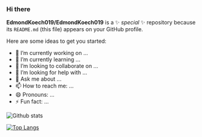 ### Hi there 
**EdmondKoech019/EdmondKoech019** is a ✨ _special_ ✨ repository because its `README.md` (this file) appears on your GitHub profile.

Here are some ideas to get you started:

- 🔭 I’m currently working on ...
- 🌱 I’m currently learning ...
- 👯 I’m looking to collaborate on ...
- 🤔 I’m looking for help with ...
- 💬 Ask me about ...
- 📫 How to reach me: ...
- 😄 Pronouns: ...
- ⚡ Fun fact: ...

![Github stats](https://github-readme-stats.vercel.app/api?username=edmondkoech019&count_private=true&show_icons=true&theme=radical)

[![Top Langs](https://github-readme-stats.vercel.app/api/top-langs/?username=edmondkoech019&layout=compact)](https://github.com/anuraghazra/github-readme-stats)

